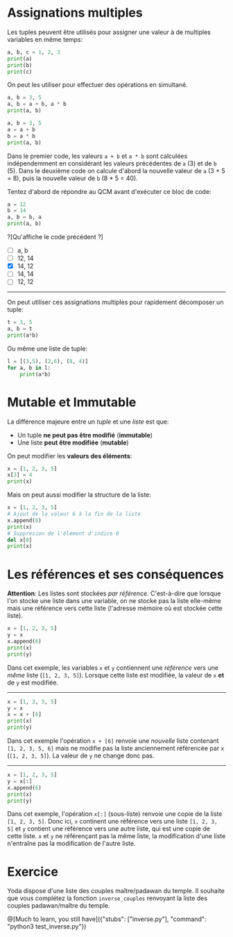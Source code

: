 # Assignations multiples

Les tuples peuvent être utilisés pour assigner une valeur à de multiples variables en même temps:

```python runnable
a, b, c = 1, 2, 3
print(a)
print(b)
print(c)
```

On peut les utiliser pour effectuer des opérations en simultané.

```python runnable
a, b = 3, 5
a, b = a + b, a * b
print(a, b)
```

```python runnable
a, b = 3, 5
a = a + b
b = a * b
print(a, b)
```

Dans le premier code, les valeurs `a + b` et `a * b` sont calculées indépendemment en considérant les valeurs précédentes de `a` (3) et de `b` (5). 
Dans le deuxième code on calcule d'abord la nouvelle valeur de `a` (3 + 5 = 8), puis la nouvelle valeur de `b` (8 * 5 = 40).

Tentez d'abord de répondre au QCM avant d'exécuter ce bloc de code:
```python runnable
a = 12
b = 14
a, b = b, a
print(a, b)
```

?[Qu'affiche le code précédent ?]
-[ ] a, b
-[ ] 12, 14
-[X] 14, 12
-[ ] 14, 14
-[ ] 12, 12

---

On peut utiliser ces assignations multiples pour rapidement décomposer un tuple:

```python runnable
t = 3, 5
a, b = t
print(a*b)
```

Ou même une liste de tuple:
```python runnable
l = [(3,5), (2,6), (8, 4)]
for a, b in l:
    print(a*b)
```

# Mutable et Immutable

La différence majeure entre un *tuple* et une *liste* est que:
 * Un tuple **ne peut pas être modifié** (**immutable**)
 * Une liste **peut être modifiée** (**mutable**)

On peut modifier les **valeurs des éléments**:
```python runnable
x = [1, 2, 3, 5]
x[3] = 4
print(x)
```

Mais on peut aussi modifier la structure de la liste:
```python runnable
x = [1, 2, 3, 5]
# Ajout de la valeur 6 à la fin de la liste
x.append(6)
print(x)
# Suppresion de l'élément d'indice 0
del x[0]
print(x)
```

# Les références et ses conséquences

**Attention**: Les listes sont stockées *par référence*. C'est-à-dire que lorsque l'on stocke une liste dans une variable, 
on ne stocke pas la liste elle-même mais une référence vers cette liste (l'adresse mémoire où est stockée cette liste).

```python runnable
x = [1, 2, 3, 5]
y = x
x.append(6)
print(x)
print(y)
```

Dans cet exemple, les variables  `x` et `y` contiennent une *référence* vers une *même* liste (`[1, 2, 3, 5]`). Lorsque cette liste est modifiée,
la valeur de `x` **et** de `y` est modifiée.

---

```python runnable
x = [1, 2, 3, 5]
y = x
x = x + [6]
print(x)
print(y)
```

Dans cet exemple l'opération `x + [6]` renvoie une *nouvelle* liste contenant `[1, 2, 3, 5, 6]` mais ne modifie pas la liste anciennement 
référencée par `x` (`[1, 2, 3, 5]`). La valeur de `y` ne change donc pas.

---

```python runnable
x = [1, 2, 3, 5]
y = x[:]
x.append(6)
print(x)
print(y)
```

Dans cet exemple, l'opération `x[:]` (sous-liste) renvoie une copie de la liste `[1, 2, 3, 5]`. Donc ici, `x` continent une référence vers
une liste `[1, 2, 3, 5]` et `y` contient une référence vers une autre liste, qui est une copie de cette liste. `x` et `y` ne référençant pas la
même liste, la modification d'une liste n'entraîne pas la modification de l'autre liste.

# Exercice

Yoda dispose d'une liste des couples maître/padawan du temple. Il souhaite que vous complétez la fonction `inverse_couples` 
renvoyant la liste des couples padawan/maître du temple.

@[Much to learn, you still have]({"stubs": ["inverse.py"], "command": "python3 test_inverse.py"})
